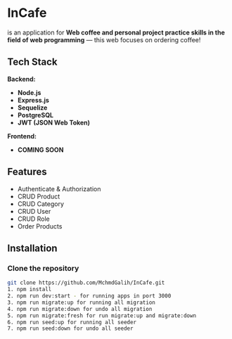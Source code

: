 #  InCafe

is an application for **Web coffee and personal project practice skills in the field of web programming** — this web focuses on ordering coffee!

## Tech Stack
**Backend:**
- **Node.js** 
- **Express.js**
- **Sequelize** 
- **PostgreSQL** 
- **JWT (JSON Web Token)**

**Frontend:**
- **COMING SOON**

## Features
- Authenticate & Authorization
- CRUD Product 
- CRUD Category 
- CRUD User 
- CRUD Role 
- Order Products

## Installation
### Clone the repository
```bash
git clone https://github.com/MchmdGalih/InCafe.git
1. npm install
2. npm run dev:start - for running apps in port 3000
3. npm run migrate:up for running all migration
4. npm run migrate:down for undo all migration
5. npm run migrate:fresh for run migrate:up and migrate:down
6. npm run seed:up for running all seeder
7. npm run seed:down for undo all seeder
